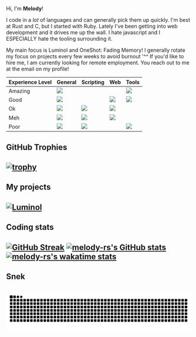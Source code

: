 Hi, I'm **Melody**!

I code in a *lot* of languages and can generally pick them up quickly. I'm best at Rust and C, but I started with Ruby. 
Lately I've been getting into web development and it drives me up the wall. I hate javascript and I ESPECIALLY hate the tooling surrounding it.

My main focus is Luminol and OneShot: Fading Memory! I generally rotate my focus on projects every few weeks to avoid burnout '^^
If you'd like to hire me, I am currently looking for remote employment. You reach out to me at the email on my profile!

|Experience Level|General|Scripting|Web|Tools|
|-|--|--|--|--|
|Amazing|<img width=32px src="https://raw.githubusercontent.com/melody-rs/melody-rs/refs/heads/main/icons/rust.svg">|||<img width=32px src="https://raw.githubusercontent.com/melody-rs/melody-rs/refs/heads/main/icons/toml.svg">|
|Good|<img width=32px src="https://raw.githubusercontent.com/melody-rs/melody-rs/refs/heads/main/icons/c.svg">||<img width=32px src="https://raw.githubusercontent.com/melody-rs/melody-rs/refs/heads/main/icons/javascript.svg">|<img width=32px src="https://raw.githubusercontent.com/melody-rs/melody-rs/refs/heads/main/icons/cmake.svg">|
|Ok|<img width=32px src="https://raw.githubusercontent.com/melody-rs/melody-rs/refs/heads/main/icons/cplusplus.svg">|<img width=32px src="https://raw.githubusercontent.com/melody-rs/melody-rs/refs/heads/main/icons/ruby.svg">|<img width=32px src="https://raw.githubusercontent.com/melody-rs/melody-rs/refs/heads/main/icons/html5.svg">||
|Meh|<img width=32px src="https://raw.githubusercontent.com/melody-rs/melody-rs/refs/heads/main/icons/dotnet.svg">|<img width=32px src="https://raw.githubusercontent.com/melody-rs/melody-rs/refs/heads/main/icons/python.svg">|<img width=32px src="https://raw.githubusercontent.com/melody-rs/melody-rs/refs/heads/main/icons/css.svg">||
|Poor|<img width=32px src="https://raw.githubusercontent.com/melody-rs/melody-rs/refs/heads/main/icons/openjdk.svg">|<img width=32px src="https://raw.githubusercontent.com/melody-rs/melody-rs/refs/heads/main/icons/lua.svg">||<img width=32px src="https://raw.githubusercontent.com/melody-rs/melody-rs/refs/heads/main/icons/vite.svg">|


GitHub Trophies
---
[![trophy](https://github-profile-trophy.vercel.app/?username=melody-rs&theme=gitdimmed&column=-1)](https://github.com/ryo-ma/github-profile-trophy)
---

My projects
---
[![Luminol](https://github-readme-stats.vercel.app/api/pin/?username=Astrabit-ST&repo=Luminol&theme=dark)](https://github.com/Astrabit-ST/Luminol)
---

Coding stats
---
[![GitHub Streak](https://github-readme-streak-stats.herokuapp.com?user=melody-rs&date_format=M%20j%5B%2C%20Y%5D&theme=dark&count_private=true&include_all_commits=true)](https://github.com/melody-rs)
[![melody-rs's GitHub stats](https://github-readme-stats.anuraghazra1.vercel.app/api?username=melody-rs&count_private=true&include_all_commits=true&show_icons=true&theme=dark)](https://github.com/melody-rs)
[![melody-rs's wakatime stats](https://github-readme-stats.vercel.app/api/wakatime?username=melody_rs&theme=dark&layout=compact&langs_count=10)](https://github.com/anuraghazra/github-readme-stats)
---

Snek
---
![snek gif](https://github.com/melody-rs/melody-rs/blob/output/github-snake-dark.svg)
---
